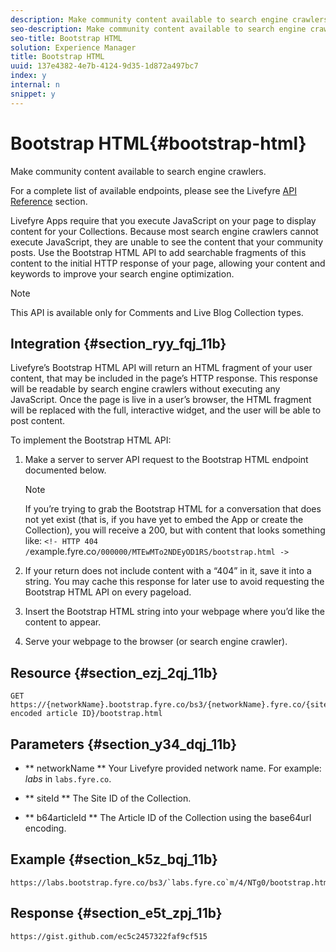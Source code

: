 ```yaml
---
description: Make community content available to search engine crawlers.
seo-description: Make community content available to search engine crawlers.
seo-title: Bootstrap HTML
solution: Experience Manager
title: Bootstrap HTML
uuid: 137e4382-4e7b-4124-9d35-1d872a497bc7
index: y
internal: n
snippet: y
---
```


# Bootstrap HTML{#bootstrap-html}

Make community content available to search engine crawlers.

For a complete list of available endpoints, please see the Livefyre [API Reference](https://api.livefyre.com/docs) section.

Livefyre Apps require that you execute JavaScript on your page to display content for your Collections. Because most search engine crawlers cannot execute JavaScript, they are unable to see the content that your community posts. Use the Bootstrap HTML API to add searchable fragments of this content to the initial HTTP response of your page, allowing your content and keywords to improve your search engine optimization.

>[!NOTE]
>
>This API is available only for Comments and Live Blog Collection types.

## Integration {#section_ryy_fqj_11b}

Livefyre’s Bootstrap HTML API will return an HTML fragment of your user content, that may be included in the page’s HTTP response. This response will be readable by search engine crawlers without executing any JavaScript. Once the page is live in a user’s browser, the HTML fragment will be replaced with the full, interactive widget, and the user will be able to post content.

To implement the Bootstrap HTML API:

1. Make a server to server API request to the Bootstrap HTML endpoint documented below.

   >[!NOTE]
   >
   >If you’re trying to grab the Bootstrap HTML for a conversation that does not yet exist (that is, if you have yet to embed the App or create the Collection), you will receive a 200, but with content that looks something like: `<!- HTTP 404 /`example.fyre.co`/000000/MTEwMTo2NDEyOD1RS/bootstrap.html ->`

1. If your return does not include content with a “404” in it, save it into a string. You may cache this response for later use to avoid requesting the Bootstrap HTML API on every pageload.
1. Insert the Bootstrap HTML string into your webpage where you’d like the content to appear.
1. Serve your webpage to the browser (or search engine crawler).

## Resource {#section_ezj_2qj_11b}

```
GET https://{networkName}.bootstrap.fyre.co/bs3/{networkName}.fyre.co/{siteId}/{base64 encoded article ID}/bootstrap.html 

```

## Parameters {#section_y34_dqj_11b}

* ** networkName ** Your Livefyre provided network name. For example: *labs* in `labs.fyre.co`.

* ** siteId ** The Site ID of the Collection.

* ** b64articleId ** The Article ID of the Collection using the base64url encoding.

## Example {#section_k5z_bqj_11b}

```
https://labs.bootstrap.fyre.co/bs3/`labs.fyre.co`m/4/NTg0/bootstrap.html 

```

## Response {#section_e5t_zpj_11b}

```
https://gist.github.com/ec5c2457322faf9cf515 

```

